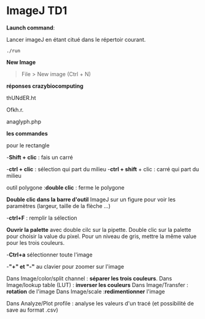 # ImageJ TD1

**Launch command**:



Lancer imageJ en étant citué dans le répertoir courant.

```console
./run
```

**New Image**
> File > New image (Ctrl + N)

**réponses crazybiocomputing**

thUNdER.ht



Ofkh.r.


anaglyph.php

**les commandes**

pour le rectangle

-**Shift + clic** : fais un carré

-**ctrl + clic** : sélection qui part du milieu
-**ctrl + shift** + clic : carré qui part du milieu



outil polygone :**double clic** : ferme le polygone

**Double clic dans la barre d'outil** ImageJ sur un figure pour voir les paramètres (largeur, taille de la flèche ...)

-**ctrl+F** : remplir la sélection

**Ouvrir la palette** avec double cilc sur la pipette. Double clic sur la palette pour choisir la value du pixel. Pour un niveau de gris, mettre la même value pour les trois couleurs.

-**Ctrl+a** sélectionner toute l'image

-**"+" et "-"** au clavier pour zoomer sur l'image

Dans Image/color/split channel : **séparer les trois couleurs**.
Dans Image/lookup table (LUT) : **inverser les couleurs**
Dans Image/Transfer : **rotation** de l'image
Dans Image/scale :**redimentionner** l'image

Dans Analyze/Plot profile : analyse les valeurs d'un tracé (et possibilité de save au format .csv)
